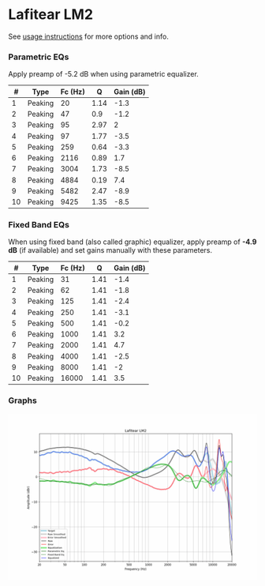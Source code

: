 # Lafitear LM2
See [usage instructions](https://github.com/jaakkopasanen/AutoEq#usage) for more options and info.

### Parametric EQs
Apply preamp of -5.2 dB when using parametric equalizer.

|   # | Type    |   Fc (Hz) |    Q |   Gain (dB) |
|-----|---------|-----------|------|-------------|
|   1 | Peaking |        20 | 1.14 |        -1.3 |
|   2 | Peaking |        47 | 0.9  |        -1.2 |
|   3 | Peaking |        95 | 2.97 |         2   |
|   4 | Peaking |        97 | 1.77 |        -3.5 |
|   5 | Peaking |       259 | 0.64 |        -3.3 |
|   6 | Peaking |      2116 | 0.89 |         1.7 |
|   7 | Peaking |      3004 | 1.73 |        -8.5 |
|   8 | Peaking |      4884 | 0.19 |         7.4 |
|   9 | Peaking |      5482 | 2.47 |        -8.9 |
|  10 | Peaking |      9425 | 1.35 |        -8.5 |

### Fixed Band EQs
When using fixed band (also called graphic) equalizer, apply preamp of **-4.9 dB** (if available) and set gains manually with these parameters.

|   # | Type    |   Fc (Hz) |    Q |   Gain (dB) |
|-----|---------|-----------|------|-------------|
|   1 | Peaking |        31 | 1.41 |        -1.4 |
|   2 | Peaking |        62 | 1.41 |        -1.8 |
|   3 | Peaking |       125 | 1.41 |        -2.4 |
|   4 | Peaking |       250 | 1.41 |        -3.1 |
|   5 | Peaking |       500 | 1.41 |        -0.2 |
|   6 | Peaking |      1000 | 1.41 |         3.2 |
|   7 | Peaking |      2000 | 1.41 |         4.7 |
|   8 | Peaking |      4000 | 1.41 |        -2.5 |
|   9 | Peaking |      8000 | 1.41 |        -2   |
|  10 | Peaking |     16000 | 1.41 |         3.5 |

### Graphs
![](./Lafitear%20LM2.png)
